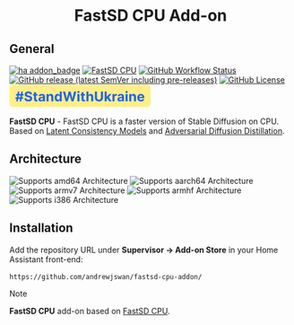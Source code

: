 <div align="center">
<h1>FastSD CPU Add-on</h1>
</div>

## General

[![ha addon_badge](https://img.shields.io/badge/HA-Addon-blue.svg)](https://developers.home-assistant.io/docs/add-ons)
[![FastSD CPU](https://img.shields.io/badge/FastSD-CPU-blue.svg)](https://github.com/andrewjswan/fastsd-cpu-addon/)
[![GitHub Workflow Status](https://img.shields.io/github/actions/workflow/status/andrewjswan/fastsd-cpu-addon/build.yml?logo=github)](https://github.com/andrewjswan/fastsd-cpu-addon/actions)
[![GitHub release (latest SemVer including pre-releases)](https://img.shields.io/github/v/release/andrewjswan/fastsd-cpu-addon?include_prereleases)](https://github.com/andrewjswan/fastsd-cpu-addon/blob/master/fastsd-cpu/CHANGELOG.md)
[![GitHub License](https://img.shields.io/github/license/andrewjswan/fastsd-cpu-addon?color=blue)](https://github.com/andrewjswan/fastsd-cpu-addon/blob/master/LICENSE)
[![StandWithUkraine](https://raw.githubusercontent.com/vshymanskyy/StandWithUkraine/main/badges/StandWithUkraine.svg)](https://github.com/vshymanskyy/StandWithUkraine/blob/main/docs/README.md)

**FastSD CPU** - FastSD CPU is a faster version of Stable Diffusion on CPU. Based on [Latent Consistency Models](https://github.com/luosiallen/latent-consistency-model) and [Adversarial Diffusion Distillation](https://nolowiz.com/fast-stable-diffusion-on-cpu-using-fastsd-cpu-and-openvino/).

## Architecture

![Supports amd64 Architecture][amd64-shield] ![Supports aarch64 Architecture][aarch64-shield] ![Supports armv7 Architecture][armv7-shield] ![Supports armhf Architecture][armhf-shield] ![Supports i386 Architecture][i386-shield]

## Installation

Add the repository URL under **Supervisor → Add-on Store** in your Home Assistant front-end:

    https://github.com/andrewjswan/fastsd-cpu-addon/

> [!NOTE]
> **FastSD CPU** add-on based on [FastSD CPU](https://github.com/rupeshs/fastsdcpu).

[amd64-shield]: https://img.shields.io/badge/amd64-yes-blue.svg
[aarch64-shield]: https://img.shields.io/badge/aarch64-yes-blue.svg
[armv7-shield]: https://img.shields.io/badge/armv7-no-red.svg
[armhf-shield]: https://img.shields.io/badge/armhf-no-red.svg
[i386-shield]: https://img.shields.io/badge/i386-no-red.svg
